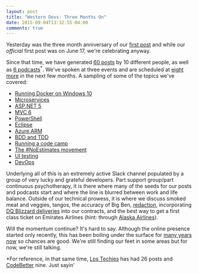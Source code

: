 ```yaml
---
layout: post
title: "Western Devs: Three Months On"
date: 2015-09-04T13:32:55-04:00
comments: true
---
```


Yesterday was the three month anniversary of our [first post][1] and while our *official* first post was on June 17, we're celebrating anyway. 

<!--more-->
  
Since that time, we have generated [60 posts](http://www.westerndevs.com/posts/) by 10 different people, as well as [6 podcasts](http://www.westerndevs.com/podcasts/)<sup>*</sup>. We've spoken at three events and are scheduled at [eight more][4] in the next few months. A sampling of some of the topics we've covered:

* [Running Docker on Windows 10](http://www.westerndevs.com/getting-docker-running-on-windows-10/)
* [Microservices](http://www.westerndevs.com/microservices-a-gentle-introduction/)
* [ASP.NET 5](http://www.westerndevs.com/writing-custom-commands-for-dnx-with-asp-net-5-0/)
* [MVC 6](http://www.westerndevs.com/mvc-6-image-tag-helper/)
* [PowerShell](http://www.westerndevs.com/setting-up-an-iis-site-using-powershell/)
* [Eclipse](http://www.westerndevs.com/running-tomcat-apps-on-docker-through-eclipse/)
* [Azure ARM](http://www.westerndevs.com/using-azure-arm-to-deploy-a-docker-container/)
* [BDD and TDD](http://www.westerndevs.com/bdd-vs-tdd/)
* [Running a code camp](http://www.westerndevs.com/running-your-first-code-camp/)
* [The #NoEstimates movement](http://www.westerndevs.com/podcasts/podcast-no-estimates/)
* [UI testing](http://www.westerndevs.com/on-ui-testing/)
* [DevOps](http://www.westerndevs.com/podcasts/podcast-devops/)

Underlying all of this is an extremely active Slack channel populated by a group of very lucky and grateful developers. Part support group/part continuous psychotherapy, it is there where many of the seeds for our posts and podcasts start and where the line is blurred between work and life balance. Outside of our technical prowess, it is where we discuss smoked meat and veggies, tangos, the accuracy of Big Ben, [redaction](https://twitter.com/Dave_Paquette/status/626524178041024512), incorporating [DQ Blizzard deliveries](https://twitter.com/WesternDevs/status/618493359942860800) into our contracts, and the best way to get a first class ticket on Emirates Airlines (hint: through [Alaska Airlines](http://onemileatatime.boardingarea.com/2015/08/03/alaska-emirates-first-class/)).

Will the momentum continue? It's hard to say. Although the online presence started only recently, this has been boiling under the surface for [many years now](http://www.westerndevs.com/whoweare/) so chances are good. We're still finding our feet in some areas but for now, we're still talking.

<p class="footnote">
*For reference, in that same time, <a href="http://lostechies.com">Los Techies</a> has had 26 posts and <a href="http://codebetter.com">CodeBetter</a> nine. Just sayin' <span class="fa fa-smile-o"></span>
</p>

[1]: http://www.westerndevs.com/mvc-6-cache-tag-helper/
[2]: http://lostechies.com
[3]: http://codebetter.com
[4]: http://www.westerndevs.com/wherewellbe/